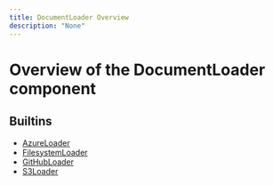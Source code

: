 ```yaml
---
title: DocumentLoader Overview
description: "None"
---
```

# Overview of the DocumentLoader component
## Builtins
* [AzureLoader](/docs/components/documentloader/azureloader/)
* [FilesystemLoader](/docs/components/documentloader/filesystemloader/)
* [GitHubLoader](/docs/components/documentloader/githubloader/)
* [S3Loader](/docs/components/documentloader/s3loader/)